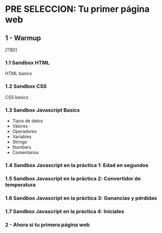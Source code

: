 # PRE SELECCION: Tu primer página web

## 1 - Warmup

[TBD]

### 1.1 Sandbox HTML

HTML basics

### 1.2 Sandbox CSS

CSS basics
### 1.3 Sandbox Javascript Basics

- Tipos de datos
- Valores
- Operadores
- Variables
- Strings
- Numbers
- Comentarios

### 1.4 Sandbox Javascript en la práctica 1: Edad en segundos

### 1.5 Sandbox Javascript en la práctica 2: Convertidor de temperatura

### 1.6 Sandbox Javascript en la práctica 3: Ganancias y pérdidas

### 1.7 Sandbox Javascript en la práctica 4: Iniciales

### 2 - Ahora si tu primera página web


